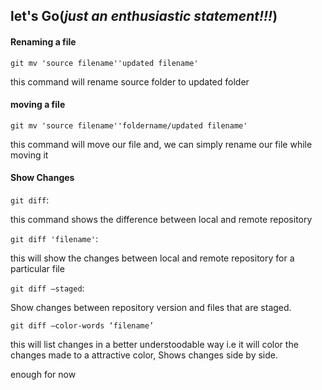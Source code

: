 ## let's Go(_just an enthusiastic statement!!!_)

#### Renaming a file
`git mv 'source filename''updated filename'`

this command will rename source folder to updated folder

#### moving a file
`git mv 'source filename''foldername/updated filename'`

this command will move our file and, we can simply rename 
our file while moving it 

#### Show Changes

`git diff`: 

this command shows the difference between local
and remote repository

`git diff 'filename'`: 

this will show the changes between local
and remote repository for a particular file

`git diff –staged`:

Show changes between repository version and files that are staged.

`git diff –color-words ‘filename’`

this will list changes in a better understoodable way i.e
it will color the changes made to a attractive color,
Shows changes side by side.

enough for now